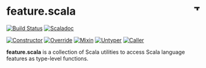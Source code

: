 # feature.scala <a href="http://thoughtworks.com/"><img align="right" src="https://www.thoughtworks.com/imgs/tw-logo.png" title="ThoughtWorks" height="15"/></a>

[![Build Status](https://travis-ci.org/ThoughtWorksInc/feature.scala.svg?branch=master)](https://travis-ci.org/ThoughtWorksInc/feature.scala)
[![Scaladoc](https://javadoc.io/badge/com.thoughtworks.feature/unidoc_2.12.svg?label=scaladoc)](https://javadoc.io/page/com.thoughtworks.feature/unidoc_2.12/latest/com/thoughtworks/feature/index.html)

[![Constructor](https://index.scala-lang.org/thoughtworksinc/feature.scala/constructor/latest.svg)](https://index.scala-lang.org/thoughtworksinc/feature.scala/constructor)
[![Override](https://index.scala-lang.org/thoughtworksinc/feature.scala/override/latest.svg)](https://index.scala-lang.org/thoughtworksinc/feature.scala/override)
[![Mixin](https://index.scala-lang.org/thoughtworksinc/feature.scala/mixin/latest.svg)](https://index.scala-lang.org/thoughtworksinc/feature.scala/mixin)
[![Untyper](https://index.scala-lang.org/thoughtworksinc/feature.scala/untyper/latest.svg)](https://index.scala-lang.org/thoughtworksinc/feature.scala/untyper)
[![Caller](https://index.scala-lang.org/thoughtworksinc/feature.scala/caller/latest.svg)](https://index.scala-lang.org/thoughtworksinc/feature.scala/caller)

**feature.scala** is a collection of Scala utilities to access Scala language features as type-level functions.
